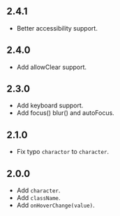 ## 2.4.1

- Better accessibility support.

## 2.4.0

- Add allowClear support.

## 2.3.0

- Add keyboard support.
- Add focus() blur() and autoFocus.

## 2.1.0

- Fix typo `charactor` to `character`.

## 2.0.0

- Add `character`.
- Add `className`.
- Add `onHoverChange(value)`.
